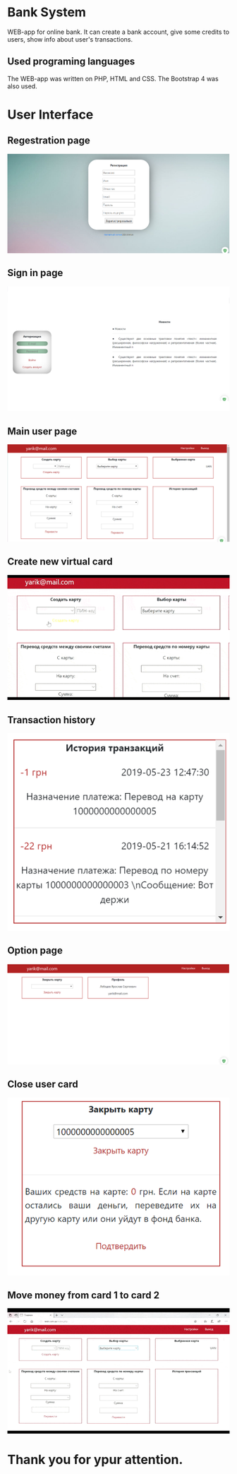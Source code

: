 # Bank System
WEB-app for online bank. It can create a bank account, give some credits to users, show info about user's transactions.

## Used programing languages
The WEB-app was written on PHP, HTML and CSS.
The Bootstrap 4 was also used.

# User Interface
## Regestration page
<img src="https://github.com/Yaroslav260378/Bank_System/blob/master/PresentationMedia/2(Регестрация).png?raw=true" width="" height="" />

## Sign in page
<img src="https://github.com/Yaroslav260378/Bank_System/blob/master/PresentationMedia/1(Вход).png?raw=true" width="" height="" />

## Main user page
<img src="https://github.com/Yaroslav260378/Bank_System/blob/master/PresentationMedia/3(Главная%20страница).png?raw=true" width="" height="" />

## Create new virtual card
<img src="https://github.com/Yaroslav260378/Bank_System/blob/master/PresentationMedia/createNewCard.gif?raw=true" width="" height="" />

## Transaction history
<img src="https://github.com/Yaroslav260378/Bank_System/blob/master/PresentationMedia/8(история%20операций).png?raw=true" width="" height="" />

## Option page
<img src="https://github.com/Yaroslav260378/Bank_System/blob/master/PresentationMedia/11(Страница%20настроек).png?raw=true" width="" height="" />

## Close user card
<img src="https://github.com/Yaroslav260378/Bank_System/blob/master/PresentationMedia/12(Закрытие%20карты).png?raw=true" width="" height="" />

## Move money from card 1 to card 2
<img src="https://github.com/Yaroslav260378/Bank_System/blob/master/PresentationMedia/1.gif?raw=true" width="" height="" />


# Thank you for ypur attention.